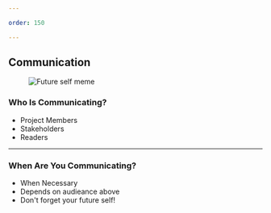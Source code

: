 ```yaml
---

order: 150

---
```


<h2>Communication</h2>

<div>
  
  <div class="two-col right">    
    <figure>
      <img src="{{ site.baseurl }}/assets/img/slides/future_self.png" 
           alt="Future self meme"/>
    </figure>
  </div>
  <div class="small two-col left">
    <h3>Who Is Communicating?</h3>
    <ul>
      <li>Project Members</li>
      <li>Stakeholders</li>
      <li>Readers</li>
    </ul>
    <hr/>
    <h3>When Are You Communicating?</h3>
    <ul>
      <li>When Necessary</li>
      <li>Depends on audieance above</li>
      <li>Don't forget your future self!</li>
    </ul>
  </div>
</div>








